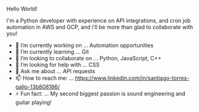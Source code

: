 Hello World!

I'm a Python developer with experience on API integrations, and cron job automation in AWS and GCP, and i'll be more than glad to collaborate with you!

- 🔭 I’m currently working on ... Automation opportunities
- 🌱 I’m currently learning ... Git
- 👯 I’m looking to collaborate on ... Python, JavaScript, C++
- 🤔 I’m looking for help with ... CSS
- 💬 Ask me about ... API requests
- 📫 How to reach me: ... https://www.linkedin.com/in/santiago-torres-gallo-13b808186/
- ⚡ Fun fact: ... My second biggest passion is sound engineering and guitar playing!

